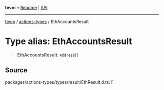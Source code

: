 **tevm** • [Readme](../../README.md) \| [API](../../modules.md)

***

[tevm](../../README.md) / [actions-types](../README.md) / EthAccountsResult

# Type alias: EthAccountsResult

> **EthAccountsResult**: [`Address`](Address.md)[]

## Source

packages/actions-types/types/result/EthResult.d.ts:11

